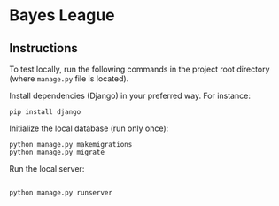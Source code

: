 # Bayes League

## Instructions

To test locally, run the following commands in the project root directory (where
`manage.py` file is located).

Install dependencies (Django) in your preferred way. For instance:

``` shell
pip install django
```


Initialize the local database (run only once):

``` shell
python manage.py makemigrations
python manage.py migrate

```

Run the local server:

``` shell

python manage.py runserver
```
